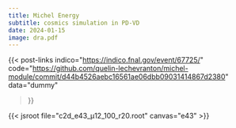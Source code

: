 ```yaml
---
title: Michel Energy
subtitle: cosmics simulation in PD-VD
date: 2024-01-15
image: dra.pdf
---
```


{{< post-links 
    indico="https://indico.fnal.gov/event/67725/" 
    code="https://github.com/quelin-lechevranton/michel-module/commit/d44b4526aebc16561ae06dbb09031414867d2380"
    data="dummy"
>}}

{{< jsroot file="c2d_e43_µ12_100_r20.root" canvas="e43" >}}
